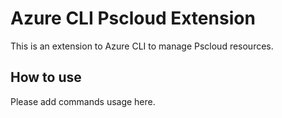 # Azure CLI Pscloud Extension #
This is an extension to Azure CLI to manage Pscloud resources.

## How to use ##
Please add commands usage here.